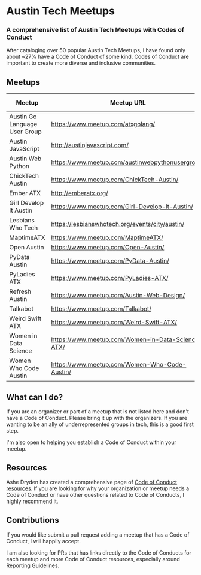 # Austin Tech Meetups
### A comprehensive list of Austin Tech Meetups with Codes of Conduct

After cataloging over 50 popular Austin Tech Meetups, I have found only about ~27% have a Code of Conduct of some kind. Codes of Conduct are important to create more diverse and inclusive communities. 

## Meetups

|Meetup|Meetup URL|Code of Conduct|
| ------ | ------ | ------ |
|Austin Go Language User Group|https://www.meetup.com/atxgolang/|Yes|
|Austin JavaScript|http://austinjavascript.com/|Yes|
|Austin Web Python|https://www.meetup.com/austinwebpythonusergroup/|Yes|
|ChickTech Austin|https://www.meetup.com/ChickTech-Austin/|Yes|
|Ember ATX|http://emberatx.org/|Yes|
|Girl Develop It Austin|https://www.meetup.com/Girl-Develop-It-Austin/|Yes|
|Lesbians Who Tech|https://lesbianswhotech.org/events/city/austin/|Yes|
|MaptimeATX|https://www.meetup.com/MaptimeATX/|Yes|
|Open Austin|https://www.meetup.com/Open-Austin/|Yes|
|PyData Austin|https://www.meetup.com/PyData-Austin/|Yes|
|PyLadies ATX|https://www.meetup.com/PyLadies-ATX/|Yes|
|Refresh Austin|https://www.meetup.com/Austin-Web-Design/|Yes|
|Talkabot|https://www.meetup.com/Talkabot/|Yes|
|Weird Swift ATX|https://www.meetup.com/Weird-Swift-ATX/|Yes|
|Women in Data Science|https://www.meetup.com/Women-in-Data-Science-ATX/|Yes|
|Women Who Code Austin|https://www.meetup.com/Women-Who-Code-Austin/|Yes|

## What can I do?

If you are an organizer or part of a meetup that is not listed here and don't have a Code of Conduct. Please bring it up with the organizers. If you are wanting to be an ally of underrepresented groups in tech, this is a good first step. 

I'm also open to helping you establish a Code of Conduct within your meetup. 

## Resources

Ashe Dryden has created a comprehensive page of [Code of Conduct resources](https://www.ashedryden.com/blog/codes-of-conduct-101-faq). If you are looking for why your organization or meetup needs a Code of Conduct or have other questions related to Code of Conducts, I highly recommend it.

## Contributions

If you would like submit a pull request adding a meetup that has a Code of Conduct, I will happily accept. 

I am also looking for PRs that has links directly to the Code of Conducts for each meetup and more Code of Conduct resources, especially around Reporting Guidelines.
